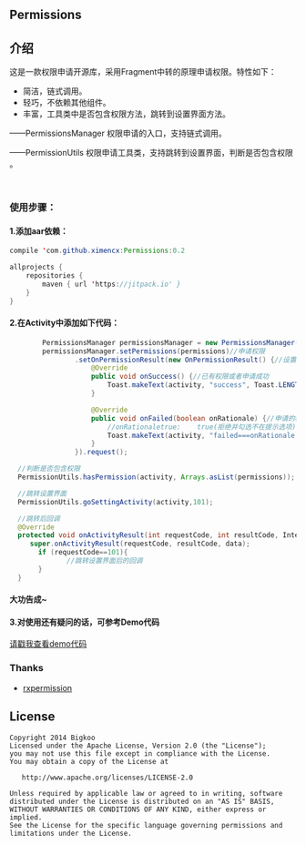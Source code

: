 
## Permissions

## 介绍

这是一款权限申请开源库，采用Fragment中转的原理申请权限。特性如下：
* 简洁，链式调用。
* 轻巧，不依赖其他组件。
* 丰富，工具类中是否包含权限方法，跳转到设置界面方法。



——PermissionsManager  权限申请的入口，支持链式调用。

——PermissionUtils  权限申请工具类，支持跳转到设置界面，判断是否包含权限 。



</br>

### **使用步骤：**

#### 1.添加aar依赖：
```java
compile 'com.github.ximencx:Permissions:0.2

allprojects {
    repositories {
        maven { url 'https://jitpack.io' }
    }
}
```
#### 2.在Activity中添加如下代码：

```java
        PermissionsManager permissionsManager = new PermissionsManager(activity);
        permissionsManager.setPermissions(permissions)//申请权限
                .setOnPermissionResult(new OnPermissionResult() {//设置回调
                    @Override
                    public void onSuccess() {//已有权限或者申请成功
                        Toast.makeText(activity, "success", Toast.LENGTH_SHORT).show();
                    }

                    @Override
                    public void onFailed(boolean onRationale) {//申请的权限没有全部成功
                        //onRationaletrue:    true(拒绝并勾选不在提示选项)
                        Toast.makeText(activity, "failed===onRationale:::" + onRationale, Toast.LENGTH_SHORT).show();
                    }
                }).request();
```

```java
  //判断是否包含权限
  PermissionUtils.hasPermission(activity, Arrays.asList(permissions));
```

```java
  //跳转设置界面
  PermissionUtils.goSettingActivity(activity,101);

  //跳转后回调
  @Override
  protected void onActivityResult(int requestCode, int resultCode, Intent data) {
     super.onActivityResult(requestCode, resultCode, data);
       if (requestCode==101){
              //跳转设置界面后的回调
       }
  }
```
#### 大功告成~

#### 3.对使用还有疑问的话，可参考Demo代码
[请戳我查看demo代码](https://github.com/ximencx/Permissions/blob/master/sample/src/main/java/com/xdja/permission/MainActivity.java)


### Thanks
- [rxpermission](https://github.com/tbruyelle/RxPermissions)
## License

```
Copyright 2014 Bigkoo
Licensed under the Apache License, Version 2.0 (the "License");
you may not use this file except in compliance with the License.
You may obtain a copy of the License at

   http://www.apache.org/licenses/LICENSE-2.0

Unless required by applicable law or agreed to in writing, software
distributed under the License is distributed on an "AS IS" BASIS,
WITHOUT WARRANTIES OR CONDITIONS OF ANY KIND, either express or implied.
See the License for the specific language governing permissions and
limitations under the License.
```
